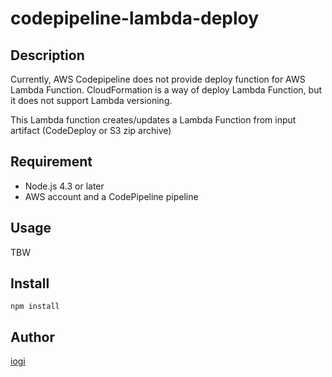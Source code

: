 codepipeline-lambda-deploy
====

## Description

Currently, AWS Codepipeline does not provide deploy function for AWS Lambda Function.
CloudFormation is a way of deploy Lambda Function, but it does not support Lambda versioning.

This Lambda function creates/updates a Lambda Function from input artifact (CodeDeploy or S3 zip archive) 

## Requirement

- Node.js 4.3 or later
- AWS account and a CodePipeline pipeline

## Usage

TBW

## Install

```
npm install
```


## Author

[iogi](https://github.com/iogi)

